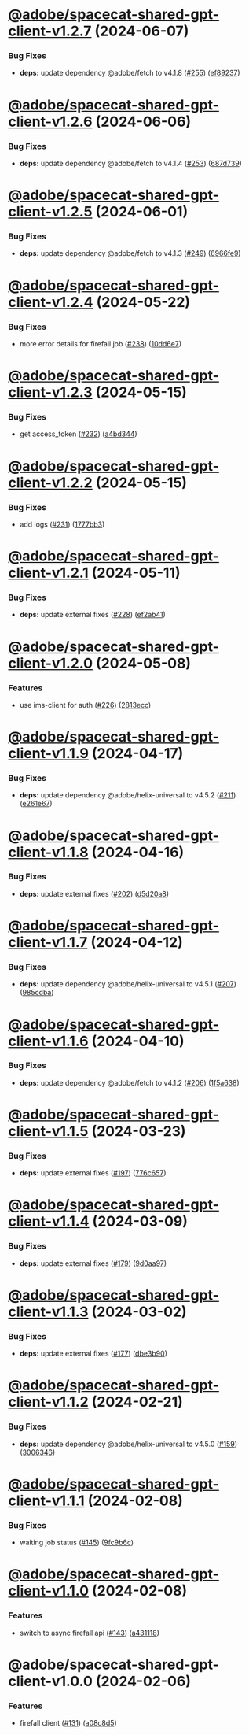 # [@adobe/spacecat-shared-gpt-client-v1.2.7](https://github.com/adobe/spacecat-shared/compare/@adobe/spacecat-shared-gpt-client-v1.2.6...@adobe/spacecat-shared-gpt-client-v1.2.7) (2024-06-07)


### Bug Fixes

* **deps:** update dependency @adobe/fetch to v4.1.8 ([#255](https://github.com/adobe/spacecat-shared/issues/255)) ([ef89237](https://github.com/adobe/spacecat-shared/commit/ef8923738d9e0591693e47f4bd4345651d180389))

# [@adobe/spacecat-shared-gpt-client-v1.2.6](https://github.com/adobe/spacecat-shared/compare/@adobe/spacecat-shared-gpt-client-v1.2.5...@adobe/spacecat-shared-gpt-client-v1.2.6) (2024-06-06)


### Bug Fixes

* **deps:** update dependency @adobe/fetch to v4.1.4 ([#253](https://github.com/adobe/spacecat-shared/issues/253)) ([687d739](https://github.com/adobe/spacecat-shared/commit/687d73947f15344ed6f4d6e74f223aa838ec3d6a))

# [@adobe/spacecat-shared-gpt-client-v1.2.5](https://github.com/adobe/spacecat-shared/compare/@adobe/spacecat-shared-gpt-client-v1.2.4...@adobe/spacecat-shared-gpt-client-v1.2.5) (2024-06-01)


### Bug Fixes

* **deps:** update dependency @adobe/fetch to v4.1.3 ([#249](https://github.com/adobe/spacecat-shared/issues/249)) ([6966fe9](https://github.com/adobe/spacecat-shared/commit/6966fe9a7161b105fa90aa8a396a43e2ad280dfd))

# [@adobe/spacecat-shared-gpt-client-v1.2.4](https://github.com/adobe/spacecat-shared/compare/@adobe/spacecat-shared-gpt-client-v1.2.3...@adobe/spacecat-shared-gpt-client-v1.2.4) (2024-05-22)


### Bug Fixes

* more error details for firefall job ([#238](https://github.com/adobe/spacecat-shared/issues/238)) ([10dd6e7](https://github.com/adobe/spacecat-shared/commit/10dd6e7408aaf18e6c6269a35c325adbe0c56608))

# [@adobe/spacecat-shared-gpt-client-v1.2.3](https://github.com/adobe/spacecat-shared/compare/@adobe/spacecat-shared-gpt-client-v1.2.2...@adobe/spacecat-shared-gpt-client-v1.2.3) (2024-05-15)


### Bug Fixes

* get access_token ([#232](https://github.com/adobe/spacecat-shared/issues/232)) ([a4bd344](https://github.com/adobe/spacecat-shared/commit/a4bd344d0ab06dbcf4a1a2d310fc8a42ca3318b8))

# [@adobe/spacecat-shared-gpt-client-v1.2.2](https://github.com/adobe/spacecat-shared/compare/@adobe/spacecat-shared-gpt-client-v1.2.1...@adobe/spacecat-shared-gpt-client-v1.2.2) (2024-05-15)


### Bug Fixes

* add logs ([#231](https://github.com/adobe/spacecat-shared/issues/231)) ([1777bb3](https://github.com/adobe/spacecat-shared/commit/1777bb331726086040b00aadbf82835cff8385df))

# [@adobe/spacecat-shared-gpt-client-v1.2.1](https://github.com/adobe/spacecat-shared/compare/@adobe/spacecat-shared-gpt-client-v1.2.0...@adobe/spacecat-shared-gpt-client-v1.2.1) (2024-05-11)


### Bug Fixes

* **deps:** update external fixes ([#228](https://github.com/adobe/spacecat-shared/issues/228)) ([ef2ab41](https://github.com/adobe/spacecat-shared/commit/ef2ab41a9175ec5ba8ec7e2830898e9db01fb2b6))

# [@adobe/spacecat-shared-gpt-client-v1.2.0](https://github.com/adobe/spacecat-shared/compare/@adobe/spacecat-shared-gpt-client-v1.1.9...@adobe/spacecat-shared-gpt-client-v1.2.0) (2024-05-08)


### Features

* use ims-client for auth ([#226](https://github.com/adobe/spacecat-shared/issues/226)) ([2813ecc](https://github.com/adobe/spacecat-shared/commit/2813ecc7b4e7ca5de8b7c7770d6ff3ee772db1b8))

# [@adobe/spacecat-shared-gpt-client-v1.1.9](https://github.com/adobe/spacecat-shared/compare/@adobe/spacecat-shared-gpt-client-v1.1.8...@adobe/spacecat-shared-gpt-client-v1.1.9) (2024-04-17)


### Bug Fixes

* **deps:** update dependency @adobe/helix-universal to v4.5.2 ([#211](https://github.com/adobe/spacecat-shared/issues/211)) ([e261e67](https://github.com/adobe/spacecat-shared/commit/e261e677558a6ee165cf0d560625cf665276e144))

# [@adobe/spacecat-shared-gpt-client-v1.1.8](https://github.com/adobe/spacecat-shared/compare/@adobe/spacecat-shared-gpt-client-v1.1.7...@adobe/spacecat-shared-gpt-client-v1.1.8) (2024-04-16)


### Bug Fixes

* **deps:** update external fixes ([#202](https://github.com/adobe/spacecat-shared/issues/202)) ([d5d20a8](https://github.com/adobe/spacecat-shared/commit/d5d20a8d606c7589fb794d6c6e3319541a3e6439))

# [@adobe/spacecat-shared-gpt-client-v1.1.7](https://github.com/adobe/spacecat-shared/compare/@adobe/spacecat-shared-gpt-client-v1.1.6...@adobe/spacecat-shared-gpt-client-v1.1.7) (2024-04-12)


### Bug Fixes

* **deps:** update dependency @adobe/helix-universal to v4.5.1 ([#207](https://github.com/adobe/spacecat-shared/issues/207)) ([985cdba](https://github.com/adobe/spacecat-shared/commit/985cdbaf6c2c354d73f91e94d38244b6eda055ab))

# [@adobe/spacecat-shared-gpt-client-v1.1.6](https://github.com/adobe/spacecat-shared/compare/@adobe/spacecat-shared-gpt-client-v1.1.5...@adobe/spacecat-shared-gpt-client-v1.1.6) (2024-04-10)


### Bug Fixes

* **deps:** update dependency @adobe/fetch to v4.1.2 ([#206](https://github.com/adobe/spacecat-shared/issues/206)) ([1f5a638](https://github.com/adobe/spacecat-shared/commit/1f5a638b8ded5a7511ecf8a8f3589cfebe7ce29e))

# [@adobe/spacecat-shared-gpt-client-v1.1.5](https://github.com/adobe/spacecat-shared/compare/@adobe/spacecat-shared-gpt-client-v1.1.4...@adobe/spacecat-shared-gpt-client-v1.1.5) (2024-03-23)


### Bug Fixes

* **deps:** update external fixes ([#197](https://github.com/adobe/spacecat-shared/issues/197)) ([776c657](https://github.com/adobe/spacecat-shared/commit/776c657b3ebb2d5b2cd2379aed82d3b9a85ded51))

# [@adobe/spacecat-shared-gpt-client-v1.1.4](https://github.com/adobe/spacecat-shared/compare/@adobe/spacecat-shared-gpt-client-v1.1.3...@adobe/spacecat-shared-gpt-client-v1.1.4) (2024-03-09)


### Bug Fixes

* **deps:** update external fixes ([#179](https://github.com/adobe/spacecat-shared/issues/179)) ([9d0aa97](https://github.com/adobe/spacecat-shared/commit/9d0aa97df6a67bb66c5f098c74aebdebbd0d5f01))

# [@adobe/spacecat-shared-gpt-client-v1.1.3](https://github.com/adobe/spacecat-shared/compare/@adobe/spacecat-shared-gpt-client-v1.1.2...@adobe/spacecat-shared-gpt-client-v1.1.3) (2024-03-02)


### Bug Fixes

* **deps:** update external fixes ([#177](https://github.com/adobe/spacecat-shared/issues/177)) ([dbe3b90](https://github.com/adobe/spacecat-shared/commit/dbe3b9051f682ca2c1a6677eea9d1fcdf021dbdb))

# [@adobe/spacecat-shared-gpt-client-v1.1.2](https://github.com/adobe/spacecat-shared/compare/@adobe/spacecat-shared-gpt-client-v1.1.1...@adobe/spacecat-shared-gpt-client-v1.1.2) (2024-02-21)


### Bug Fixes

* **deps:** update dependency @adobe/helix-universal to v4.5.0 ([#159](https://github.com/adobe/spacecat-shared/issues/159)) ([3006346](https://github.com/adobe/spacecat-shared/commit/3006346f180abf78c950334135e423eabd2c1765))

# [@adobe/spacecat-shared-gpt-client-v1.1.1](https://github.com/adobe/spacecat-shared/compare/@adobe/spacecat-shared-gpt-client-v1.1.0...@adobe/spacecat-shared-gpt-client-v1.1.1) (2024-02-08)


### Bug Fixes

* waiting job status ([#145](https://github.com/adobe/spacecat-shared/issues/145)) ([9fc9b6c](https://github.com/adobe/spacecat-shared/commit/9fc9b6c356f7438c52044cdc114279777f4af7ae))

# [@adobe/spacecat-shared-gpt-client-v1.1.0](https://github.com/adobe/spacecat-shared/compare/@adobe/spacecat-shared-gpt-client-v1.0.0...@adobe/spacecat-shared-gpt-client-v1.1.0) (2024-02-08)


### Features

* switch to async firefall api ([#143](https://github.com/adobe/spacecat-shared/issues/143)) ([a431118](https://github.com/adobe/spacecat-shared/commit/a43111817c49befe66f45f16db69b7db9d469355))

# @adobe/spacecat-shared-gpt-client-v1.0.0 (2024-02-06)


### Features

* firefall client ([#131](https://github.com/adobe/spacecat-shared/issues/131)) ([a08c8d5](https://github.com/adobe/spacecat-shared/commit/a08c8d5df12bb3450d0157bfdb9cf1c1fd84a99f))

